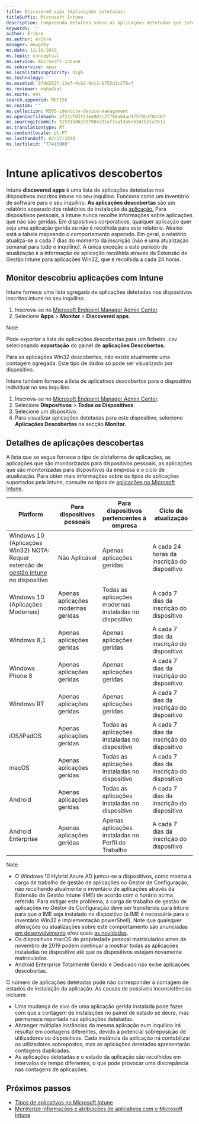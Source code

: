 ```yaml
---
title: Discovered apps (Aplicações detetadas)
titleSuffix: Microsoft Intune
description: Compreenda detalhes sobre as aplicações detetadas que Intune encontrou num dispositivo.
keywords: ''
author: Erikre
ms.author: erikre
manager: dougeby
ms.date: 12/16/2019
ms.topic: conceptual
ms.service: microsoft-intune
ms.subservice: apps
ms.localizationpriority: high
ms.technology: ''
ms.assetid: 07dd262f-13e7-4cb2-9cc2-b755d1c276cf
ms.reviewer: mghadial
ms.suite: ems
search.appverid: MET150
ms.custom: ''
ms.collection: M365-identity-device-management
ms.openlocfilehash: a727cf03f53ee003c27708a04ad475f0b370c487
ms.sourcegitcommit: 51591b862d97904291af7aa53a6eb341b11a761e
ms.translationtype: MT
ms.contentlocale: pt-PT
ms.lasthandoff: 02/17/2020
ms.locfileid: "77415008"
---
```

# <a name="intune-discovered-apps"></a>Intune aplicativos descobertos

Intune **discovered apps** é uma lista de aplicações detetadas nos dispositivos inscritos intune no seu inquilino. Funciona como um inventário de software para o seu inquilino. **As aplicações descobertas** são um relatório separado dos relatórios de instalação da [aplicação.](apps-monitor.md) Para dispositivos pessoais, a Intune nunca recolhe informações sobre aplicações que não são geridas. Em dispositivos corporativos, qualquer aplicação quer seja uma aplicação gerida ou não é recolhida para este relatório. Abaixo está a tabela mapeando o comportamento esperado. Em geral, o relatório atualiza-se a cada 7 dias do momento da inscrição (não é uma atualização semanal para todo o inquilino). A única exceção a este período de atualização é a informação de aplicação recolhida através da Extensão de Gestão Intune para aplicações Win32, que é recolhida a cada 24 horas.

## <a name="monitor-discovered-apps-with-intune"></a>Monitor descobriu aplicações com Intune

Intune fornece uma lista agregada de aplicações detetadas nos dispositivos inscritos intune no seu inquilino.

1. Inscreva-se no [Microsoft Endpoint Manager Admin Center](https://go.microsoft.com/fwlink/?linkid=2109431).
2. Selecione **Apps** > **Monitor** > **Discovered apps**.

>[!NOTE]
>Pode exportar a lista de aplicações descobertas para um ficheiro .csv selecionando **exportação** do painel de **aplicações Descobertos.**
>
>Para as aplicações Win32 descobertas, não existe atualmente uma contagem agregada. Este tipo de dados só pode ser visualizado por dispositivo.

Intune também fornece a lista de aplicativos descobertos para o dispositivo individual no seu inquilino.

1. Inscreva-se no [Microsoft Endpoint Manager Admin Center](https://go.microsoft.com/fwlink/?linkid=2109431).
2. Selecione **Dispositivos** > **Todos os Dispositivos**.
3. Selecione um dispositivo.
4. Para visualizar aplicações detetadas para este dispositivo, selecione **Aplicações Descobertas** na secção **Monitor.**

## <a name="details-of-discovered-apps"></a>Detalhes de aplicações descobertas

A lista que se segue fornece o tipo de plataforma de aplicações, as aplicações que são monitorizadas para dispositivos pessoais, as aplicações que são monitorizadas para dispositivos da empresa e o ciclo de atualização. Para obter mais informações sobre os tipos de aplicações suportados pela Intune, consulte os tipos de [aplicações no Microsoft Intune](apps-add.md#app-types-in-microsoft-intune).

| Platform | Para dispositivos pessoais | Para dispositivos pertencentes à empresa | Ciclo de atualização |
|------------------------------------------------------------------------|----------------------------------|--------------------------------------------------|---------------------------------------|
| Windows 10 (Aplicações Win32) NOTA: Requer extensão de [gestão intune](intune-management-extension.md) no dispositivo | Não Aplicável | Apenas aplicações geridas | A cada 24 horas da inscrição do dispositivo |
| Windows 10 (Aplicações Modernas) | Apenas aplicações modernas geridas | Todas as aplicações modernas instaladas no dispositivo | A cada 7 dias da inscrição do dispositivo |
| Windows 8,1 | Apenas aplicações geridas | Apenas aplicações geridas | A cada 7 dias da inscrição do dispositivo |
| Windows Phone 8 | Apenas aplicações geridas | Apenas aplicações geridas | A cada 7 dias da inscrição do dispositivo |
| Windows RT | Apenas aplicações geridas | Apenas aplicações geridas | A cada 7 dias da inscrição do dispositivo |
| iOS/iPadOS | Apenas aplicações geridas | Todas as aplicações instaladas no dispositivo | A cada 7 dias da inscrição do dispositivo |
| macOS | Apenas aplicações geridas | Todas as aplicações instaladas no dispositivo | A cada 7 dias da inscrição do dispositivo |
| Android | Apenas aplicações geridas | Todas as aplicações instaladas no dispositivo | A cada 7 dias da inscrição do dispositivo |
| Android Enterprise | Apenas aplicações geridas | Apenas aplicações instaladas no Perfil de Trabalho | A cada 7 dias da inscrição do dispositivo |

> [!NOTE]
> - O Windows 10 Hybrid Azure AD juntou-se a dispositivos, como mostra a carga de trabalho de gestão de aplicações no Gestor de Configuração, não recolhendo atualmente o inventário de aplicações através da Extensão de Gestão Intune (IME) de acordo com o horário acima referido. Para mitigar este problema, a carga de trabalho de gestão de aplicações no Gestor de Configuração deve ser transferida para Intune para que o IME seja instalado no dispositivo (a IME é necessária para o inventário Win32 e implementação powerShell). Note que quaisquer alterações ou atualizações sobre este comportamento são anunciadas [em desenvolvimento](../fundamentals/in-development.md) e/ou quais [as novidades](../fundamentals/whats-new.md).
> - Os dispositivos macOS de propriedade pessoal matriculados antes de novembro de 2019 podem continuar a mostrar todas as aplicações instaladas no dispositivo até que os dispositivos estejam novamente matriculados.
> - Android Enterprise Totalmente Gerido e Dedicado não exibe aplicações descobertas.

O número de aplicações detetadas pode não corresponder à contagem de estados de instalação da aplicação. As causas de possíveis inconsistências incluem:

- Uma mudança de alvo de uma aplicação gerida instalada pode fazer com que a contagem de instalações no painel de estado se decre, mas permanece reportada nas aplicações detetadas.
- Abranger múltiplas instâncias da mesma aplicação num inquilino irá resultar em contagens diferentes, devido à potencial sobreposição de utilizadores ou dispositivos. Cada instância da aplicação irá contabilizar os utilizadores sobrepostos, mas as aplicações detetadas apresentarão contagens duplicadas.
- As aplicações detetadas e o estado da aplicação são recolhidos em intervalos de tempo diferentes, o que pode provocar uma discrepância nas contagens de aplicações.

## <a name="next-steps"></a>Próximos passos

- [Tipos de aplicativos no Microsoft Intune](apps-add.md#app-types-in-microsoft-intune)
- [Monitorize informações e atribuições de aplicativos com o Microsoft Intune](apps-monitor.md)

